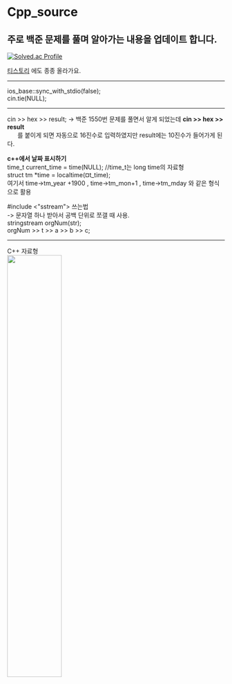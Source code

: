 # Cpp_source

## 주로 백준 문제를 풀며 알아가는 내용을 업데이트 합니다.
[![Solved.ac Profile](http://mazassumnida.wtf/api/v2/generate_badge?boj=yh07282828)](https://solved.ac/yh07282828/)


[티스토리](https://187cm.tistory.com/) 에도 종종 올라가요.

---
ios_base::sync_with_stdio(false); <br>
cin.tie(NULL); <br>

---
cin >> hex >> result;
-> 백준 1550번 문제를 풀면서 알게 되었는데 <b>cin >> hex >> result</b> <br>
&nbsp; &nbsp; &nbsp; 를 붙이게 되면 자동으로 16진수로 입력하였지만 result에는 10진수가 들어가게 된다.

<p>
  <b>c++에서 날짜 표시하기</b> <br>
  time_t current_time = time(NULL); //time_t는 long time의 자료형 <br>
   struct tm *time = localtime(&current_time); <br>
  여기서 time->tm_year +1900 , time->tm_mon+1 , time->tm_mday 와 같은 형식으로 활용
</p>

<p>
  #include <"sstream"> 쓰는법 <br>
  -> 문자열 하나 받아서 공백 단위로 쪼갤 때 사용. <br>
  stringstream orgNum(str); <br>
  orgNum >> t >> a >> b >> c; <br>
</p>

---
C++ 자료형 <br>
 <img width="50%" src="https://user-images.githubusercontent.com/38518648/149058429-e6bb0dce-eea3-4adc-a0af-c61e7bcd7a61.png"/>
